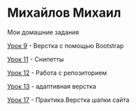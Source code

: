 

# Михайлов Михаил
Мои домашние задания


[Урок 9](https://mikhailrst.github.io/Lessen_9/ "Описание") - Верстка с помощью Bootstrap


[Урок 11](адрес "Описание") - Снипетты



[Урок 12](https://mikhailrst.github.io/Lessen/ "Моя готовая домашка") - Работа с репозиторием


[Урок 13](https://mikhailrst.github.io/Lessen_13/ "Описание") - адаптивная верстка


[Урок 17](https://mikhailrst.github.io/Lessen_17/ "Описание") - Практика.Верстка шапки сайта

